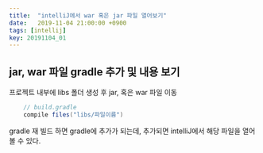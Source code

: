 ```yaml
---
title:  "intelliJ에서 war 혹은 jar 파일 열어보기"
date:   2019-11-04 21:00:00 +0900
tags: [intellij]
key: 20191104_01
---
```

## jar, war 파일 gradle 추가 및 내용 보기

프로젝트 내부에 libs 폴더 생성 후 jar, 혹은 war 파일 이동
```groovy
    // build.gradle
    compile files("libs/파일이름")
```

gradle 재 빌드 하면 gradle에 추가가 되는데, 추가되면 intelliJ에서 해당 파일을 열어볼 수 있다.